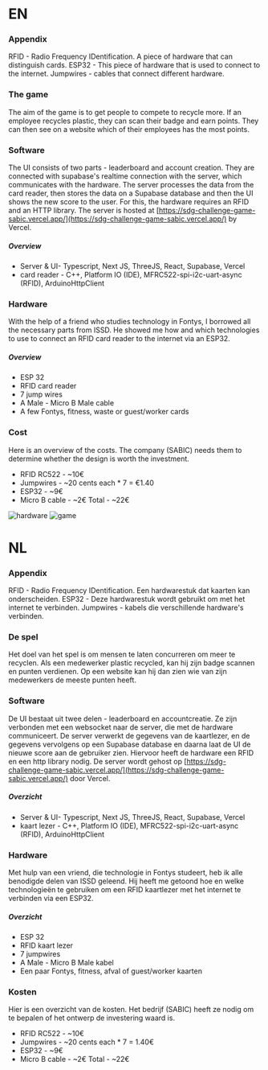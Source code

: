# EN
### Appendix
RFID - Radio Frequency IDentification. A piece of hardware that can distinguish cards.
ESP32 - This piece of hardware that is used to connect to the internet.
Jumpwires - cables that connect different hardware.

### The game
The aim of the game is to get people to compete to recycle more. If an employee recycles plastic, they can scan their badge and earn points. They can then see on a website which of their employees has the most points.

### Software
The UI consists of two parts - leaderboard and account creation. They are connected with supabase's realtime connection with the server, which communicates with the hardware. The server processes the data from the card reader, then stores the data on a Supabase database and then the UI shows the new score to the user. For this, the hardware requires an RFID and an HTTP library. The server is hosted at [https://sdg-challenge-game-sabic.vercel.app/](https://sdg-challenge-game-sabic.vercel.app/) by Vercel.

##### Overview
- Server & UI- Typescript, Next JS, ThreeJS, React, Supabase, Vercel
- card reader - C++, Platform IO (IDE), MFRC522-spi-i2c-uart-async (RFID), ArduinoHttpClient

### Hardware
With the help of a friend who studies technology in Fontys, I borrowed all the necessary parts from ISSD. He showed me how and which technologies to use to connect an RFID card reader to the internet via an ESP32.

##### Overview
- ESP 32
- RFID card reader
- 7 jump wires
- A Male - Micro B Male cable
- A few Fontys, fitness, waste or guest/worker cards

### Cost
Here is an overview of the costs. The company (SABIC) needs them to determine whether the design is worth the investment.
- RFID RC522 - ~10€
- Jumpwires - ~20 cents each * 7 = €1.40
- ESP32 - ~9€
- Micro B cable - ~2€
Total - ~22€

![hardware](https://github.com/BRISINGR-01/SDG-Challenge-Game-SABIC/blob/main/images/Pasted%20image%2020240420155729.png)
![game](https://github.com/BRISINGR-01/SDG-Challenge-Game-SABIC/blob/main/images/Screenshot%20from%202024-04-24%2023-40-02.png)

# NL
### Appendix
RFID - Radio Frequency IDentification. Een hardwarestuk dat kaarten kan onderscheiden.
ESP32 - Deze hardwarestuk wordt gebruikt om met het internet te verbinden.
Jumpwires - kabels die verschillende hardware's verbinden.

### De spel
Het doel van het spel is om mensen te laten concurreren om meer te recyclen. Als een medewerker plastic recycled, kan hij zijn badge scannen en punten verdienen. Op een website kan hij dan zien wie van zijn medewerkers de meeste punten heeft.

### Software
De UI bestaat uit twee delen - leaderboard en accountcreatie. Ze zijn verbonden met een websocket naar de server, die met de hardware communiceert. De server verwerkt de gegevens van de kaartlezer, en de gegevens vervolgens op een Supabase database en daarna laat de UI de nieuwe score aan de gebruiker zien. Hiervoor heeft de hardware een RFID en een http library nodig. De server wordt gehost op [https://sdg-challenge-game-sabic.vercel.app/](https://sdg-challenge-game-sabic.vercel.app/) door Vercel.

##### Overzicht
- Server & UI- Typescript, Next JS, ThreeJS, React, Supabase, Vercel
- kaart lezer - C++, Platform IO (IDE), MFRC522-spi-i2c-uart-async (RFID), ArduinoHttpClient

### Hardware
Met hulp van een vriend, die technologie in Fontys studeert, heb ik alle benodigde delen van ISSD geleend. Hij heeft me getoond hoe en welke technologieën te gebruiken om een RFID kaartlezer met het internet te verbinden via een ESP32.

##### Overzicht
- ESP 32
- RFID kaart lezer
- 7 jumpwires
- A Male - Micro B Male kabel
- Een paar Fontys, fitness, afval of guest/worker kaarten

### Kosten
Hier is een overzicht van de kosten. Het bedrijf (SABIC) heeft ze nodig om te bepalen of het ontwerp de investering waard is.
- RFID RC522  - ~10€
- Jumpwires - ~20 cents each * 7 = 1.40€
- ESP32 - ~9€
- Micro B cable - ~2€
Total - ~22€
